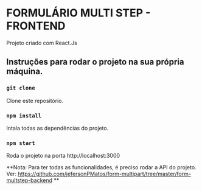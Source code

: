 # FORMULÁRIO MULTI STEP - FRONTEND

Projeto criado com React.Js

## Instruções para rodar o projeto na sua própria máquina.

### `git clone`

Clone este repositório.

### `npm install`

Intala todas as dependências do projeto.

### `npm start`

Roda o projeto na porta http://localhost:3000

**Nota: Para ter todas as funcionalidades, é preciso rodar a API do projeto. Ver: https://github.com/jefersonPMatos/form-multipart/tree/master/form-multstep-backend **
